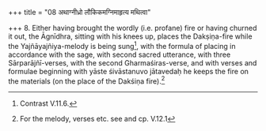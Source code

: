 +++
title = "08 अथाग्नीध्रो लौकिकमग्निमाहृत्य मथित्वा"

+++
8. Either having brought the wordly (i.e. profane) fire or having churned it out, the Āgnīdhra, sitting with his knees up, places the Dakṣiṇa-fire while the Yajñāyajñiya-melody is being sung[^1], with the formula of placing in accordance with the sage, with second sacred utterance, with three Sārparājñī-verses, with the second Gharmaśiras-verse, and with verses and formulae beginning with yāste śivāstanuvo jātavedaḥ he keeps the fire on the materials (on the place of the Dakśiṇa fire).[^2]  

[^1]: Contrast V.11.6.

[^2]: For the melody, verses etc. see and cp. V.12.1
